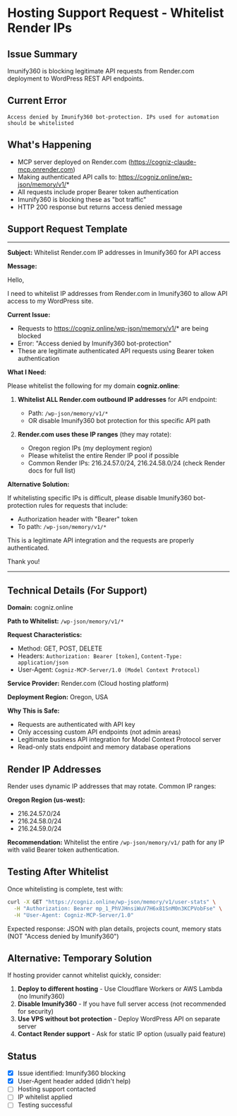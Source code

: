 # Hosting Support Request - Whitelist Render IPs

## Issue Summary
Imunify360 is blocking legitimate API requests from Render.com deployment to WordPress REST API endpoints.

## Current Error
```
Access denied by Imunify360 bot-protection. IPs used for automation should be whitelisted
```

## What's Happening
- MCP server deployed on Render.com (https://cogniz-claude-mcp.onrender.com)
- Making authenticated API calls to: https://cogniz.online/wp-json/memory/v1/*
- All requests include proper Bearer token authentication
- Imunify360 is blocking these as "bot traffic"
- HTTP 200 response but returns access denied message

## Support Request Template

---

**Subject:** Whitelist Render.com IP addresses in Imunify360 for API access

**Message:**

Hello,

I need to whitelist IP addresses from Render.com in Imunify360 to allow API access to my WordPress site.

**Current Issue:**
- Requests to https://cogniz.online/wp-json/memory/v1/* are being blocked
- Error: "Access denied by Imunify360 bot-protection"
- These are legitimate authenticated API requests using Bearer token authentication

**What I Need:**

Please whitelist the following for my domain **cogniz.online**:

1. **Whitelist ALL Render.com outbound IP addresses** for API endpoint:
   - Path: `/wp-json/memory/v1/*`
   - OR disable Imunify360 bot protection for this specific API path

2. **Render.com uses these IP ranges** (they may rotate):
   - Oregon region IPs (my deployment region)
   - Please whitelist the entire Render IP pool if possible
   - Common Render IPs: 216.24.57.0/24, 216.24.58.0/24 (check Render docs for full list)

**Alternative Solution:**

If whitelisting specific IPs is difficult, please disable Imunify360 bot-protection rules for requests that include:
- Authorization header with "Bearer" token
- To path: `/wp-json/memory/v1/*`

This is a legitimate API integration and the requests are properly authenticated.

Thank you!

---

## Technical Details (For Support)

**Domain:** cogniz.online

**Path to Whitelist:** `/wp-json/memory/v1/*`

**Request Characteristics:**
- Method: GET, POST, DELETE
- Headers: `Authorization: Bearer [token]`, `Content-Type: application/json`
- User-Agent: `Cogniz-MCP-Server/1.0 (Model Context Protocol)`

**Service Provider:** Render.com (Cloud hosting platform)

**Deployment Region:** Oregon, USA

**Why This is Safe:**
- Requests are authenticated with API key
- Only accessing custom API endpoints (not admin areas)
- Legitimate business API integration for Model Context Protocol server
- Read-only stats endpoint and memory database operations

## Render IP Addresses

Render uses dynamic IP addresses that may rotate. Common IP ranges:

**Oregon Region (us-west):**
- 216.24.57.0/24
- 216.24.58.0/24
- 216.24.59.0/24

**Recommendation:** Whitelist the entire `/wp-json/memory/v1/` path for any IP with valid Bearer token authentication.

## Testing After Whitelist

Once whitelisting is complete, test with:

```bash
curl -X GET "https://cogniz.online/wp-json/memory/v1/user-stats" \
  -H "Authorization: Bearer mp_1_PhVJHnsiWuV7H6x81SnM0n3KCPVobFse" \
  -H "User-Agent: Cogniz-MCP-Server/1.0"
```

Expected response: JSON with plan details, projects count, memory stats (NOT "Access denied by Imunify360")

## Alternative: Temporary Solution

If hosting provider cannot whitelist quickly, consider:

1. **Deploy to different hosting** - Use Cloudflare Workers or AWS Lambda (no Imunify360)
2. **Disable Imunify360** - If you have full server access (not recommended for security)
3. **Use VPS without bot protection** - Deploy WordPress API on separate server
4. **Contact Render support** - Ask for static IP option (usually paid feature)

## Status

- [x] Issue identified: Imunify360 blocking
- [x] User-Agent header added (didn't help)
- [ ] Hosting support contacted
- [ ] IP whitelist applied
- [ ] Testing successful
